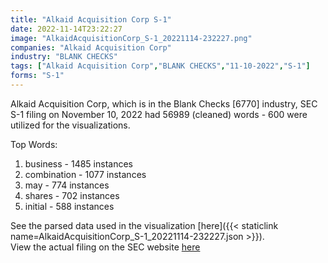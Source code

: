 ```yaml
---
title: "Alkaid Acquisition Corp S-1"
date: 2022-11-14T23:22:27
image: "AlkaidAcquisitionCorp_S-1_20221114-232227.png"
companies: "Alkaid Acquisition Corp"
industry: "BLANK CHECKS"
tags: ["Alkaid Acquisition Corp","BLANK CHECKS","11-10-2022","S-1"]
forms: "S-1"
---
```

Alkaid Acquisition Corp, which is in the Blank Checks [6770] industry, SEC S-1 filing on November 10, 2022 had 56989 (cleaned) words - 600 were utilized for the visualizations.

Top Words:
1. business - 1485 instances
2. combination - 1077 instances
3. may - 774 instances
4. shares - 702 instances
5. initial - 588 instances


See the parsed data used in the visualization [here]({{< staticlink name=AlkaidAcquisitionCorp_S-1_20221114-232227.json >}}).  
View the actual filing on the SEC website [here](https://www.sec.gov/Archives/edgar/data/1927309/0001213900-22-071255.txt)